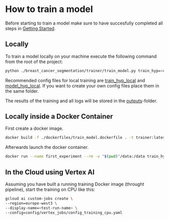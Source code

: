 # How to train a model

Before starting to train a model make sure to have succesfully completed all steps in [Getting Started](./getting_started.md).

## Locally

To train a model locally on your machine execute the following command from the root of the project:
```bash
python ./breast_cancer_segmentation/trainer/train_model.py train_hyp=<config_file> model_hyp=<config_file>
```

Recommended config files for local training are [train_hyp_local](../../config/hydra/train_hyp/train_hyp_local.yaml) and [model_hyp_local](../../config/hydra/model_hyp/model_hyp_local.yaml). If you want to create your own config files place them in the same folder.

The results of the training and all logs will be stored in the [outputs](../../outputs)-folder.

## Locally inside a Docker Container

First create a docker image.
```bash
docker build -f ./dockerfiles/train_model.dockerfile . -t trainer:latest
```
Afterwards launch the docker container.
```bash
docker run --name first_experiment --rm -v "$(pwd)"/data:/data train_hyp=<config_file> model_hyp=<config_file>
```

## In the Cloud using Vertex AI

Assuming you have built a running training Docker image (throught pipeline), start the training on CPU like this:
```bash
gcloud ai custom-jobs create \
--region=europe-west3 \
--display-name=<test-run-name> \
--config=config/vertex_jobs/config_training_cpu.yaml
```
